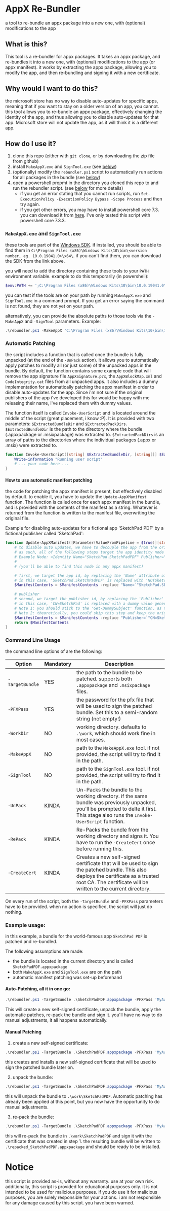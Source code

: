 # AppX Re-Bundler

a tool to re-bundle an appx package into a new one, with (optional) modifications to the app

## What is this?

This tool is a re-bundler for appx packages. It takes an appx package, and re-bundles it into a new one, with (optional) modifications to the app (or appx manifest).
it works by extracting the appx package, allowing you to modify the app, and then re-bundling and signing it with a new certificate.

## Why would I want to do this?

the microsoft store has no way to disable auto-updates for specific apps, meaning that if you want to stay on a older version of an app, you cannot.
this tool allows you to re-bundle an appx package, effectively changing the identity of the app, and thus allowing you to disable auto-updates for that app. Microsoft store will not update the app, as it will think it is a different app.

## How do I use it?

1. clone this repo (either with `git clone`, or by downloading the zip file from github)
2. install `MakeAppX.exe` and `SignTool.exe` (see [below](#makeappxexe-and-signtoolexe))
3. (optionally) modify the `rebundler.ps1` script to automatically run actions for all packages in the bundle (see [below](#automatic-patching))
4. open a powershell propmt in the directory you cloned this repo to and run the rebundler script. (see [below](#command-line-usage) for more details)
   - if you get an error stating that you cannot run scripts, run `Set-ExecutionPolicy -ExecutionPolicy Bypass -Scope Process` and then try again.
   - if you get other errors, you may have to install powershell core 7.3. you can download it from [here](https://learn.microsoft.com/de-de/powershell/scripting/install/installing-powershell-on-windows?view=powershell-7.3). I've only tested this script with powershell core 7.3.3.

### `MakeAppX.exe` and `SignTool.exe`

these tools are part of the [Windows SDK](https://developer.microsoft.com/en-us/windows/downloads/windows-10-sdk).
if installed, you should be able to find them in `C:\Program Files (x86)\Windows Kits\10\bin\<version number, eg. 10.0.19041.0>\x64\`.
if you can't find them, you can download the SDK from the link above.

you will need to add the directory containing these tools to your `PATH` environment variable.
example to do this temporarily (in powershell):

```powershell
$env:PATH += ';C:\Program Files (x86)\Windows Kits\10\bin\10.0.19041.0\x64\'
```

you can test if the tools are on your path by running `MakeAppX.exe` and `SignTool.exe` in a command prompt.
If you get an error saying the command is not found, they are not yet on your path.

alternatively, you can provide the absolute paths to those tools via the `-MakeAppX` and `-SignTool` parameters.
Example:

```powershell
.\rebundler.ps1 -MakeAppX 'C:\Program Files (x86)\Windows Kits\10\bin\10.0.19041.0\x64\MakeAppX.exe' -SignTool 'C:\Program Files (x86)\Windows Kits\10\bin\10.0.19041.0\x64\SignTool.exe' <... the rest of the command ...>
```

### Automatic Patching

the script includes a function that is called once the bundle is fully unpacked (at the end of the `-UnPack` action). it allows you to automatically apply patches to modify all (or just some) of the unpacked apps in the bundle.
By default, the function contains some example code that will remove the app signature file `AppXSignature.p7x`, the `AppXBlockMap.xml` and `CodeIntegrity.cat` files from all unpacked apps.
it also includes a dummy implementation for automatically patching the appx manifest in order to disable auto-updates for the app.
Since i'm not sure if the original publishers of the app i've developed this for would be happy with me releasing their name, i've replaced them with dummy values.

The function itself is called `Invoke-UserScript` and is located around the middle of the script (great placement, i know :P).
It is provided with two parameters: `$ExtractedBundleDir` and `$ExtractedPackDirs`.
`$ExtractedBundleDir` is the path to the directory where the bundle (.appxpackage or .msixpackage) was extracted to.
`$ExtractedPackDirs` is an array of paths to the directories where the individual packages (.appx or .msix) were extracted to.

```powershell
function Invoke-UserScript([string] $ExtractedBundleDir, [string[]] $ExtractedPackDirs) {
    Write-information "Running user script"
    # ... your code here ...
}
```

#### How to use automatic manifest patching

the code for patching the appx manifest is present, but effectively disabled by default.
to enable it, you have to update the `Update-AppXManifest` function.
The function is called once for each appx manifest in the bundle, and is provided with the contents of the manifest as a string.
Whatever is returned from the function is written to the manifest file, overwriting the original file.

Example for disabling auto-updates for a fictional app 'SketchPad PDF' by a fictional publisher called 'SketchPad':

```powershell
function Update-AppXManifest([Parameter(ValueFromPipeline = $true)][string] $ManifestContents) {
    # to disable auto updates, we have to decouple the app from the original one. this is easiest done by changing the app identity.
    # as such, all of the following steps target the app identity node of the manifest:
    # Example Node: <Identity Name="SketchPad.SketchPadPDF" Publisher="CN=SketchPad" Version="1.0.0" ProcessorArchitecture="x86" />
    #
    # (you'll be able to find this node in any appx manifest)

    # first, we target the app id, by replacing the 'Name' attribute of teh 'Identity' node
    # in this case, 'SketchPad.SketchPadPDF' is replaced with 'NOTSketchPad.SketchPadPDF'
    $ManifestContents = $ManifestContents -replace "Name=`"SketchPad.SketchPadPDF`"", "Name=`"NOTSketchPad.SketchPadPDF`""

    # publisher
    # second, we target the publisher id, by replacing the 'Publisher' attribute of the 'Identity' node
    # in this case, 'CN=SketchPad' is replaced with a dummy value generated by the 'Get-DummySubject' function
    # Note 1: you should stick to the 'Get-DummySubject' function, as this value has to match the subject of the certificate that is later used to sign the app
    # Note 2: theoretically, you could skip this step and keep the original publisher id, but that could lead to issues in the future
    $ManifestContents = $ManifestContents -replace "Publisher=`"CN=SketchPad`"", "Publisher=`"$(Get-DummySubject)`""
    return $ManifestContents
}
```

### Command Line Usage

the command line options of are the following:

| Option          | Mandatory | Description                                                                                                                                                                                           |
| --------------- | --------- | ----------------------------------------------------------------------------------------------------------------------------------------------------------------------------------------------------- |
| `-TargetBundle` | YES       | the path to the bundle to be patched. supports both `.appxpackage` and `.msixpackage` files.                                                                                                          |
| `-PFXPass`      | YES       | the password for the pfx file that will be used to sign the patched bundle. Set this to a semi-random string (not empty!)                                                                             |
| `-WorkDir`      | NO        | working directory. defaults to `.\work`, which should work fine in most cases.                                                                                                                        |
| `-MakeAppX`     | NO        | path to the `MakeAppX.exe` tool. if not provided, the script will try to find it in the path.                                                                                                         |
| `-SignTool`     | NO        | path to the `SignTool.exe` tool. if not provided, the script will try to find it in the path.                                                                                                         |
| `-UnPack`       | KINDA     | Un-Packs the bundle to the working directory. if the same bundle was previously unpacked, you'll be prompted to delte it first. This stage also runs the `Invoke-UserScript` function.                |
| `-RePack`       | KINDA     | Re-Packs the bundle from the working directory and signs it. You have to run the `-CreateCert` once before running this.                                                                              |
| `-CreateCert`   | KINDA     | Creates a new self-signed certificate that will be used to sign the patched bundle. This also deploys the certificate as a trusted root CA. The certificate will be written to the current directory. |

On every run of the script, both the `-TargetBundle` and `-PFXPass` parameters have to be provided.
when no action is specified, the script will just do nothing.

### Example usage:

in this example, a bundle for the world-famous app `SketchPad PDF` is patched and re-bundled.

The following assumptions are made:

- the bundle is located in the current directory and is called `SketchPadPDF.appxpackage`
- both `MakeAppX.exe` and `SignTool.exe` are on the path
- automatic manifest patching was set-up beforehand

#### Auto-Patching, all it in one go:

```powershell
.\rebundler.ps1 -TargetBundle .\SketchPadPDF.appxpackage -PFXPass 'MyAwesomePassword' -CreateCert -UnPack -RePack
```

This will create a new self-signed certificate, unpack the bundle, apply the automatic patches, re-pack the bundle and sign it.
you'll have no way to do manual adjustments, it all happens automatically.

#### Manual Patching

1. create a new self-signed certificate:

```powershell
.\rebundler.ps1 -TargetBundle .\SketchPadPDF.appxpackage -PFXPass 'MyAwesomePassword' -CreateCert
```

this creates and installs a new self-signed certificate that will be used to sign the patched bundle later on.

2. unpack the bundle:

```powershell
.\rebundler.ps1 -TargetBundle .\SketchPadPDF.appxpackage -PFXPass 'MyAwesomePassword' -UnPack
```

this will unpack the bundle to `.\work\SketchPadPDF`.
Automatic patching has already been applied at this point, but you now have the opportunity to do manual adjustments.

3. re-pack the bundle:

```powershell
.\rebundler.ps1 -TargetBundle .\SketchPadPDF.appxpackage -PFXPass 'MyAwesomePassword' -RePack
```

this will re-pack the bundle in `.\work\SketchPadPDF` and sign it with the certificate that was created in step 1.
the resulting bundle will be written to `.\repacked_SketchPadPDF.appxpackage` and should be ready to be installed.

# Notice

this script is provided as-is, without any warranty. use at your own risk.
additionally, this script is provided for educational purposes only. it is not intended to be used for malicious purposes. if you do use it for malicious purposes, you are solely responsible for your actions. i am not responsible for any damage caused by this script. you have been warned.
